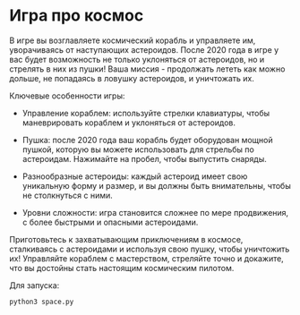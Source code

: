 # Игра про космос


В игре вы возглавляете космический корабль и управляете им, уворачиваясь от наступающих астероидов. После 2020 года в игре у вас будет возможность не только уклоняться от астероидов, но и стрелять в них из пушки! Ваша миссия - продолжать лететь как можно дольше, не попадаясь в ловушку астероидов, и уничтожать их.

Ключевые особенности игры:

- Управление кораблем: используйте стрелки клавиатуры, чтобы маневрировать кораблем и уклоняться от астероидов.

- Пушка: после 2020 года ваш корабль будет оборудован мощной пушкой, которую вы можете использовать для стрельбы по астероидам. Нажимайте на пробел, чтобы выпустить снаряды.

- Разнообразные астероиды: каждый астероид имеет свою уникальную форму и размер, и вы должны быть внимательны, чтобы не столкнуться с ними.

- Уровни сложности: игра становится сложнее по мере продвижения, с более быстрыми и опасными астероидами.

Приготовьтесь к захватывающим приключениям в космосе, сталкиваясь с астероидами и используя свою пушку, чтобы уничтожить их! Управляйте кораблем с мастерством, стреляйте точно и докажите, что вы достойны стать настоящим космическим пилотом.

Для запуска:
```
python3 space.py
```